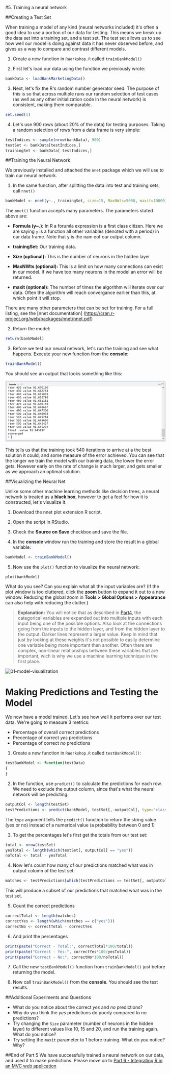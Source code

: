 #5. Training a neural network

##Creating a Test Set

When training a model of any kind (neural networks included) it's often a good idea to use a portion of our data for testing. This means we break up the data set into a training set, and a test set. The test set allows us to see how well our model is doing against data it has never observed before, and gives us a way to compare and contrast different models.

1. Create a new function in `RWorkshop.R` called `trainBankModel()`

2. First let's load our data using the function we previously wrote:

  ```R
  bankData <- loadBankMarketingData()
  ```
 
3. Next, let's fix the R's random number generator seed. The purpose of this is so that across multiple runs our random selection of test cases (as well as any other initialization code in the neural network) is consistent, making them comparable.

  ```R
  set.seed(1)
  ```
  
4. Let's use 900 rows (about 20% of the data) for testing purposes. Taking a random selection of rows from a data frame is very simple:

  ```R
  testIndices <- sample(nrow(bankData), 900)
  testSet <- bankData[testIndices,]
  trainingSet <- bankData[-testIndices,]
  ```
  
  
##Training the Neural Network

We previously installed and attached the `nnet` package which we will use to train our neural network.

1. In the same function, after splitting the data into test and training sets, call `nnet()`

  ```R
  bankModel <- nnet(y~., trainingSet, size=15, MaxNWts=5000, maxit=10000)
  ```
  
  The `nnet()` function accepts many parameters. The parameters stated above are:
  * __Formula (y~.):__ In R a forumla expression is a first class citizen. Here we are saying `y` is a function all other variables (denoted with a period) in our data frame. Note that y is the nam eof our output column.
  
  * __trainingSet:__ Our training data.
  
  * __Size (optional):__ This is the number of neurons in the hidden layer
  
  * __MaxNWts (optional):__ This is a limit on how many connections can exist in our model. If we have too many neurons in the model an error will be returned.
  
  * __maxit (optional):__ The number of times the algorithm will iterate over our data. Often the algorithm will reach convergance earlier than this, at which point it will stop.
  
  There are many other parameters that can be set for training. For a full listing, see the [nnet documentation] (https://cran.r-project.org/web/packages/nnet/nnet.pdf)

2. Return the model:
  ```R
  return(bankModel)
  ```

3. Before we test our neural network, let's run the training and see what happens. Execute your new function from the __console__:
  ```R
  trainBankModel()
  ```
  
  You should see an output that looks something like this:
  
  ![01-training-iterations](Part5-Content/01-training-iterations.png)
  
  This tells us that the training took 540 iterations to arrive at a the best solution it could, and some measure of the error achieved. You can see that the longer we train the model with our training data, the lower the error gets. However early on the rate of change is much larger, and gets smaller as we approach an optimal solution.


##Visualizing the Neural Net

Unlike some other machine learning methods like decision trees, a neural network is treated as a __black box__, however to get a feel for how it is constructed, let's visualize it.

1. Download the  nnet plot extension R script.

2. Open the script in RStudio.

3. Check the __Source on Save__ checkbox and save the file.

4. In the __console__ window run the training and store the result in a global variable:

  ```R
  bankModel <- trainBankModel()
  ```
  
5. Now use the `plot()` function to visualize the neural network:
  ```
  plot(bankModel)
  ```
  
  What do you see? Can you explain what all the input variables are? (If the plot window is too cluttered, click the __zoom__ button to expand it out to a new window. Reducing the global zoom in __Tools > Global Options > Appearance__ can also help with reducing the clutter.)

> __Explanation:__ You will notice that as described in [Part4](Part4.md), the categorical variables are expanded out into multiple inputs with each input being one of the possible options. Also look at the connections going from the inputs to the hidden layer, and from the hidden layer to the output. Darker lines represent a larger value. Keep in mind that just by looking at these weights it's not possible to easily determine one variable being more important than another. Often there are complex, non-linear relationships between these variables that are important, wich is why we use a machine learning technique in the first place.

![01-model-visualization](Part5-Content/01-model-visualization.png)

# Making Predictions and Testing the Model

We now have a model trained. Let's see how well it performs over our test data. We're going to measure 3 metrics:
* Percentage of overall correct predictions
* Precentage of correct _yes_ predictions
* Percentage of correct _no_ predictions

1. Create a new function in `RWorkshop.R` called `testBankModel()`:
  ```R
  testBankModel <- function(testData)
  {
  }
  ```

2. In the function, use `predict()` to calculate the predictions for each row. We need to exclude the output column, since that's what the neural network will be predicting:
  ```R
  outputCol <- length(testSet)
  testPredictions <- predict(bankModel, testSet[,-outputCol], type="class")
  ```
  
  The `type` argument tells the `predict()` function to return the string value (yes or no) instead of a numerical value (a probability between 0 and 1)

3. To get the percentages let's first get the totals from our test set:
  ```R
  total <- nrow(testSet)
  yesTotal <- length(which(testSet[, outputCol] == "yes"))
  noTotal <- total - yesTotal
  ```
  
4. Now let's count how many of our predictions matched what was in output column of the test set:
  ```R
  matches <- testPredictions[which(testPredictions == testSet[, outputCol])]
  ```
  
  This will produce a subset of our predictions that matched what was in the test set.

5. Count the correct predictions
  ```R
  correctTotal <- length(matches)
  correctYes <- length(which(matches == c("yes")))
  correctNo <- correctTotal - correctYes
  ```
  
6. And print the percentages
  ```R
  print(paste("Correct - Total:", correctTotal*100/total))
  print(paste("Correct - Yes:", correctYes*100/yesTotal))
  print(paste("Correct - No:", correctNo*100/noTotal))
  ```
  
7. Call the new `testBankModel()` function from `trainBankModel()` just before returning the model.

8. Now call `trainBankModel()` from the __console__. You should see the test results.


##Additional Experiments and Questions

* What do you notice about the correct _yes_ and _no_ predictions?
* Why do you think the _yes_ predictions do poorly compared to _no_ predictions?
* Try changing the `Size` parameter (number of neurons in the hidden layer) to different values like 10, 15 and 20, and run the training again. What do you notice?
* Try setting the `maxit` parameter to 1 before training. What do you notice? Why?

##End of Part 5
We have successfully trained a neural network on our data, and used it to make predictions. Please move on to [Part 6 - Integrating R in an MVC web application](Part6-DotNet-Integration.md)
